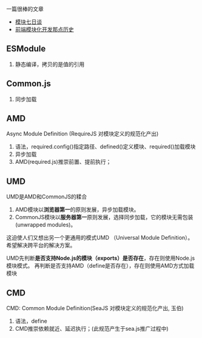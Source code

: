 一篇很棒的文章

- [模块七日谈](http://huangxuan.me/js-module-7day/#/7)
- [前端模块化开发那点历史](https://github.com/seajs/seajs/issues/588)


## ESModule


1. 静态编译，拷贝的是值的引用


## Common.js

1. 同步加载

## AMD

Async Module Definition (RequireJS 对模块定义的规范化产出)

1. 语法，required.config()指定路径、defined()定义模块、required()加载模块
2. 异步加载
3. AMD(required.js)推崇前置、提前执行；


## UMD

UMD是AMD和CommonJS的糅合

1. AMD模块以**浏览器第一**的原则发展，异步加载模块。
2. CommonJS模块以**服务器第一**原则发展，选择同步加载，它的模块无需包装(unwrapped modules)。

这迫使人们又想出另一个更通用的模式UMD （Universal Module Definition）。希望解决跨平台的解决方案。

UMD先判断**是否支持Node.js的模块（exports）是否存在**，存在则使用Node.js模块模式。
再判断是否支持AMD（define是否存在），存在则使用AMD方式加载模块



## CMD

CMD: Common Module Definition(SeaJS 对模块定义的规范化产出, 玉伯)

1. 语法，define
2. CMD推崇依赖就近、延迟执行；(此规范产生于sea.js推广过程中)


